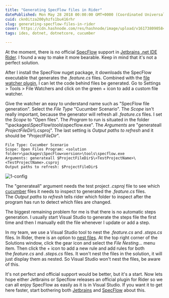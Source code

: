 ```yaml
---
title: "Generating SpecFlow files in Rider"
datePublished: Mon May 28 2018 00:00:00 GMT+0000 (Coordinated Universal Time)
cuid: ckn0itza200yhzfs1bu416rhr
slug: generating-specflow-files-in-rider
cover: https://cdn.hashnode.com/res/hashnode/image/upload/v1617380905840/lF7tZqC2E.jpeg
tags: ides, dotnet, dotnetcore, cucumber

---
```



At the moment, there is no official [SpecFlow](http://specflow.org/) support in [Jetbrains .net IDE Rider](https://www.jetbrains.com/rider/). I found a way to make it more bearable. Keep in mind that it's not a perfect solution.

After I install the SpecFlow nuget package, it downloads the SpecFlow executable that generates the _.feature.cs_ files. Combined with the [file watcher plugin](https://plugins.jetbrains.com/plugin/7177-file-watchers), I can let the code behind files be generated. Go to Settings > Tools > File Watchers and click on the green + icon to add a custom file watcher.

Give the watcher an easy to understand name such as "SpecFlow file generation". Select the _File Type_ "Cucumber Scenario". The _Scope_ isn't really important, because the generator will refresh all _.feature.cs_ files. I set the _Scope_ to "Open files". The _Program_ to run is situated in the folder "<solution folder>\\packages\\SpecFlow<version>\\tools\\specflow.exe". The _Arguments_ are "generateall $ProjectFileDir$\\<TestProjectName>\\<TestProjectName>.csproj". The last setting is _Output paths to refresh_ and it should be "$ProjectFileDir$".

```
File Type: Cucumber Scenario
Scope: Open Files Program: <solution folder>\packages\SpecFlow<version>\tools\specflow.exe
Arguments: generateall $ProjectFileDir$\<TestProjectName>\<TestProjectName>.csproj
Output paths to refresh: $ProjectFileDir$
```

![1-config](https://cdn.hashnode.com/res/hashnode/image/upload/v1617380904164/ylGfrGNsc.png)

The "generateall" argument needs the test project _.csproj_ file to see which [cucumber](https://cucumber.io/) files it needs to inspect to generated the _.feature.cs_ files. The _Output paths to refresh_ tells rider which folder to inspect after the program has run to detect which files are changed.

The biggest remaining problem for me is that there is no automatic steps generation. I usually start Visual Studio to generate the steps file the first time and then I manually edit the file whenever I update or add a step.

In my team, we use a Visual Studio tool to nest the _.feature.cs_ and _.steps.cs_ files. In Rider, there is an option to [nest files](https://www.jetbrains.com/help/rider/File_Nesting_Dialog.html). At the top right corner of the Solutions window, click the gear icon and select the _File Nesting._.. menu item. Then click the + icon to add a new rule and add rules for both the _feature.cs_ and _.steps.cs_ files. It won't nest the files in the solution, it will just display them as nested. So Visual Studio won't nest the files, be aware of this.

It's not perfect and official support would be better, but it's a start. Now lets hope either Jetbrains or Specflow releases an official plugin for Rider so we can all enjoy SpecFlow as easily as it is in Visual Studio. If you want it to get here faster, start bothering both [Jetbrains](https://rider-support.jetbrains.com/hc/en-us/community/posts/207696605-Specflow-Add-on) and [SpecFlow](https://github.com/techtalk/SpecFlow/issues/773) about this.
